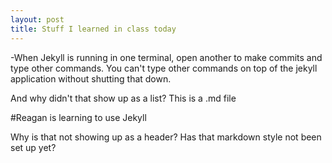 ```yaml
---
layout: post
title: Stuff I learned in class today
---
```


-When Jekyll is running in one terminal, open another to make commits and type other commands. 
You can't type other commands on top of the jekyll application without shutting that down.

And why didn't that show up as a list? This is a .md file

#Reagan is learning to use Jekyll

Why is that not showing up as a header? Has that markdown style not been set up yet?


